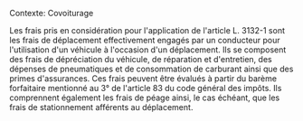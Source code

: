 Contexte: Covoiturage

Les frais pris en considération pour l'application de l'article L. 3132-1 sont les frais de déplacement effectivement engagés par un conducteur pour l'utilisation d'un véhicule à l'occasion d'un déplacement. Ils se composent des frais de dépréciation du véhicule, de réparation et d'entretien, des dépenses de pneumatiques et de consommation de carburant ainsi que des primes d'assurances. Ces frais peuvent être évalués à partir du barème forfaitaire mentionné au 3° de l'article 83 du code général des impôts. Ils comprennent également les frais de péage ainsi, le cas échéant, que les frais de stationnement afférents au déplacement.